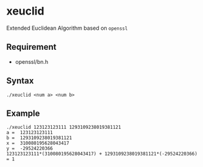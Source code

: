 # xeuclid
Extended Euclidean Algorithm based on `openssl`

## Requirement
- openssl/bn.h

## Syntax
```
./xeuclid <num a> <num b>
```

## Example
```
./xeuclid 123123123111 1293109238019381121
a =  123123123111
b =  1293109238019381121
x =  310080195628043417
y =  -29524220366
123123123111*(310080195628043417) + 1293109238019381121*(-29524220366) = 1

```
